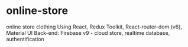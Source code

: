 # online-store
online store clothing
Using React, Redux  Toolkit, React-router-dom (v6), Material UI
Back-end: Firebase v9 - cloud store, realtime database, authentification
